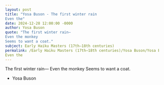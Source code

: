 ```yaml
---
layout: post
title: "Yosa Buson - The first winter rain
Even the"
date: 2024-12-28 12:00:00 -0000
author: Yosa Buson
quote: "The first winter rain—
Even the monkey
Seems to want a coat."
subject: Early Haiku Masters (17th–18th centuries)
permalink: /Early Haiku Masters (17th–18th centuries)/Yosa Buson/Yosa Buson - The first winter rain
Even the
---
```


The first winter rain—
Even the monkey
Seems to want a coat.

- Yosa Buson
